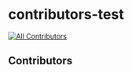 # contributors-test
[![All Contributors](https://img.shields.io/github/all-contributors/adamltyson/contributors-test?color=ee8449&style=flat-square)](#contributors)

## Contributors

<!-- ALL-CONTRIBUTORS-LIST:START - Do not remove or modify this section -->
<!-- prettier-ignore-start -->
<!-- markdownlint-disable -->

<!-- markdownlint-restore -->
<!-- prettier-ignore-end -->

<!-- ALL-CONTRIBUTORS-LIST:END -->


